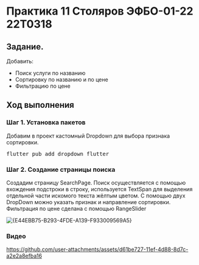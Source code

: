 # Практика 11 Столяров ЭФБО-01-22 22T0318

## Задание.
Добавить:
<ul>
    <li>Поиск услуги по названию</li>
    <li>Сортировку по названию и по цене</li>
    <li>Фильтрацию по цене</li>
</ul>

## Ход выполнения
### Шаг 1. Установка пакетов
Добавим в проект кастомный Dropdown для выбора признака сортировки.

<pre>flutter pub add dropdown_flutter</pre>

### Шаг 2. Создание страницы поиска
Создадим страницу SearchPage.
Поиск осуществляется с помощью вхождения подстроки в строку, используется TextSpan для выделения отдельной части искомого текста жёлтым цветом.
С помощью двух DropDown можно указать признак и направление сортировки.
Фильтрация по цене сделана с помощью RangeSlider

![{E44EBB75-B293-4FDE-A139-F933009569A5}](https://github.com/user-attachments/assets/0a5e4794-be98-4e66-a230-e61a6310a85f)

### Видео

https://github.com/user-attachments/assets/d61be727-11ef-4d88-8d7c-a2e2a8efba16

